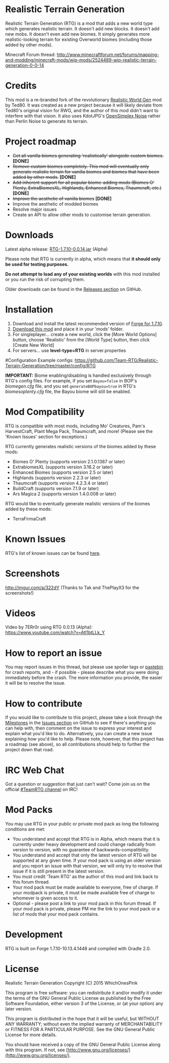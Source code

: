 # Realistic Terrain Generation
Realistic Terrain Generation (RTG) is a mod that adds a new world type which generates realistic terrain. It doesn't add new blocks. It doesn't add new mobs. It doesn't even add new biomes. It simply generates more realistic-looking terrain for existing Overworld biomes (including those added by other mods).

Minecraft Forum thread: http://www.minecraftforum.net/forums/mapping-and-modding/minecraft-mods/wip-mods/2524489-wip-realistic-terrain-generation-0-0-14

# Credits
This mod is a re-branded fork of the revolutionary [Realistic World Gen](http://www.minecraftforum.net/forums/mapping-and-modding/minecraft-mods/1281910-teds-world-gen-mods-realistic-world-gen-alpha-1-3) mod by Ted80. It was created as a new project because it will likely deviate from Ted80's original vision for RWG, and the author of this mod didn't want to interfere with that vision. It also uses KdotJPG's [OpenSimplex Noise](https://gist.github.com/KdotJPG/b1270127455a94ac5d19) rather than Perlin Noise to generate its terrain.

# Project roadmap
* ~~Get all vanilla biomes generating 'realistically' alongside custom biomes.~~ **[DONE]**
* ~~Remove custom biomes completely. This mod will eventually only generate realistic terrain for vanilla biomes and biomes that have been added by other mods.~~ **[DONE]**
* ~~Add inherent support for all popular biome-adding mods (Biomes O' Plenty, ExtraBiomesXL, Highlands, Enhanced Biomes, Thaumcraft, etc.)~~ **[DONE]**
* ~~Improve the aesthetic of vanilla biomes~~ **[DONE]**
* Improve the aesthetic of modded biomes
* Resolve major issues
* Create an API to allow other mods to customise terrain generation.

# Downloads
Latest alpha release: [RTG-1.7.10-0.0.14.jar](https://github.com/Team-RTG/Realistic-Terrain-Generation/releases/download/v0.0.14/RTG-1.7.10-0.0.14.jar) (Alpha)

Please note that RTG is currently in alpha, which means that **it should only be used for testing purposes.**

**Do not attempt to load any of your existing worlds** with this mod installed or you run the risk of corrupting them.

Older downloads can be found in the [Releases section](https://github.com/Team-RTG/Realistic-Terrain-Generation/releases) on GitHub.

# Installation
1. Download and install the latest recommended version of [Forge for 1.7.10](http://files.minecraftforge.net/).
2. [Download this mod](https://github.com/Team-RTG/Realistic-Terrain-Generation/releases) and place it in your 'mods' folder.
3. For singleplayer... create a new world, click the [More World Options] button, choose 'Realistic' from the [World Type] button, then click [Create New World]
4. For servers... use **level-type=RTG** in server.properties

#Configuration
Example configs:
https://github.com/Team-RTG/Realistic-Terrain-Generation/tree/master/config/RTG

**IMPORTANT:**
Biome enabling/disabling is handled exclusively through RTG's config files. For example, if you set `Bayou=false` in BOP's _biomegen.cfg_ file, and you set `generateBOPbayou=true` in RTG's _biomesoplenty.cfg_ file, the Bayou biome will still be enabled.

# Mod Compatibility
RTG is compatible with most mods, including Mo' Creatures, Pam's HarvestCraft, Plant Mega Pack, Thaumcraft, and more! (Please see the 'Known Issues' section for exceptions.)

RTG currently generates realistic versions of the biomes added by these mods:
* Biomes O' Plenty (supports version 2.1.0.1387 or later)
* ExtrabiomesXL (supports version 3.16.2 or later)
* Enhanced Biomes (supports version 2.5 or later)
* Highlands (supports version 2.2.3 or later)
* Thaumcraft (supports version 4.2.3.4 or later)
* BuildCraft (supports version 7.1.9 or later)
* Ars Magica 2 (supports version 1.4.0.008 or later)

RTG would like to eventually generate realistic versions of the biomes added by these mods:
* TerraFirmaCraft

# Known Issues
RTG's list of known issues can be found [here](https://github.com/Team-RTG/Realistic-Terrain-Generation/issues).

# Screenshots
http://imgur.com/a/322dY
(Thanks to Tak and ThePlayX3 for the screenshots!)

# Videos
Video by 7ERr0r using RTG 0.0.13 (Alpha): https://www.youtube.com/watch?v=AtI1btLLk_Y

# How to report an issue
You may report issues in this thread, but please use spoiler tags or [pastebin](http://pastebin.com/) for crash reports, and - if possible - please describe what you were doing immediately before the crash. The more information you provide, the easier it will be to resolve the issue.

# How to contribute
If you would like to contribute to this project, please take a look through the [Milestones](https://github.com/Team-RTG/Realistic-Terrain-Generation/milestones) in the [Issues section](https://github.com/Team-RTG/Realistic-Terrain-Generation/issues) on GitHub to see if there's anything you can help with, then comment on the issue to express your interest and explain what you'd like to do. Alternatively, you can create a new issue explaining how you'd like to help. Please note, however, that this project has a roadmap (see above), so all contributions should help to further the project down that road.

# IRC Web Chat
Got a question or suggestion that just can't wait? Come join us on the official [#TeamRTG channel](http://webchat.freenode.net/?channels=#TeamRTG) on IRC!

# Mod Packs
You may use RTG in your public or private mod pack as long the following conditions are met:

* You understand and accept that RTG is in Alpha, which means that it is currently under heavy development and could change radically from version to version, with no guarantee of backwards-compatibility.
* You understand and accept that only the latest version of RTG will be supported at any given time. If your mod pack is using an older version and you report an issue with that version, we will only try to resolve that issue if it is still present in the latest version.
* You must credit 'Team RTG' as the author of this mod and link back to this forum thread.
* Your mod pack must be made available to everyone, free of charge. If your modpack is private, it must be made available free of charge to whomever is given access to it.
* Optional - please post a link to your mod pack in this forum thread. If your mod pack is private, please PM me the link to your mod pack or a list of mods that your mod pack contains.

# Development
RTG is built on Forge 1.7.10-10.13.4.1448 and compiled with Gradle 2.0.

# License
Realistic Terrain Generation
Copyright (C) 2015 WhichOnesPink

This program is free software: you can redistribute it and/or modify it under the terms of the GNU General Public License as published by the Free Software Foundation, either version 3 of the License, or (at your option) any later version.

This program is distributed in the hope that it will be useful, but WITHOUT ANY WARRANTY; without even the implied warranty of MERCHANTABILITY or FITNESS FOR A PARTICULAR PURPOSE. See the GNU General Public License for more details.

You should have received a copy of the GNU General Public License along with this program. If not, see [http://www.gnu.org/licenses/](http://www.gnu.org/licenses/).
